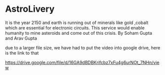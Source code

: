 # AstroLivery
It is the year 2150 and earth is running out of minerals like gold ,cobalt which are essential for electronic circuits. This service would enable humanity to mine asteroids and come out of this crisis. By Soham Gupta and Arav Gupta


due to a larger file size, we have had to put the video into google drive, here is the link to that 

https://drive.google.com/file/d/16GA9dBDBKrifcbz7xFu4g6urNOt_7NHn/view
